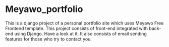 # Meyawo_portfolio
This is a django project of a personal portfolio site which uses Meyawo Free Frontend template. This project consists of front-end integrated with back-end using Django. Have a look at it. It also consists of email sending features for those who try to contact you.
